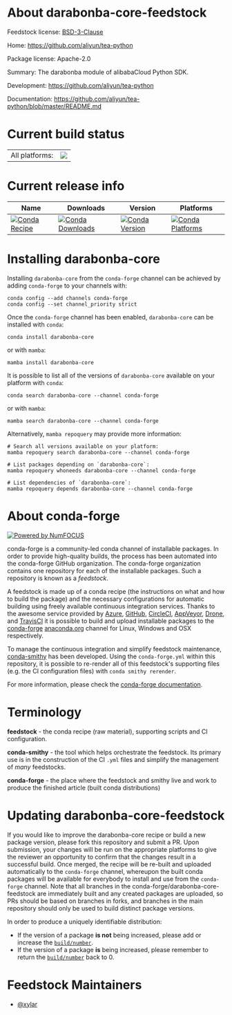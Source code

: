 About darabonba-core-feedstock
==============================

Feedstock license: [BSD-3-Clause](https://github.com/conda-forge/darabonba-core-feedstock/blob/main/LICENSE.txt)

Home: https://github.com/aliyun/tea-python

Package license: Apache-2.0

Summary: The darabonba module of alibabaCloud Python SDK.

Development: https://github.com/aliyun/tea-python

Documentation: https://github.com/aliyun/tea-python/blob/master/README.md

Current build status
====================


<table><tr><td>All platforms:</td>
    <td>
      <a href="https://dev.azure.com/conda-forge/feedstock-builds/_build/latest?definitionId=26256&branchName=main">
        <img src="https://dev.azure.com/conda-forge/feedstock-builds/_apis/build/status/darabonba-core-feedstock?branchName=main">
      </a>
    </td>
  </tr>
</table>

Current release info
====================

| Name | Downloads | Version | Platforms |
| --- | --- | --- | --- |
| [![Conda Recipe](https://img.shields.io/badge/recipe-darabonba--core-green.svg)](https://anaconda.org/conda-forge/darabonba-core) | [![Conda Downloads](https://img.shields.io/conda/dn/conda-forge/darabonba-core.svg)](https://anaconda.org/conda-forge/darabonba-core) | [![Conda Version](https://img.shields.io/conda/vn/conda-forge/darabonba-core.svg)](https://anaconda.org/conda-forge/darabonba-core) | [![Conda Platforms](https://img.shields.io/conda/pn/conda-forge/darabonba-core.svg)](https://anaconda.org/conda-forge/darabonba-core) |

Installing darabonba-core
=========================

Installing `darabonba-core` from the `conda-forge` channel can be achieved by adding `conda-forge` to your channels with:

```
conda config --add channels conda-forge
conda config --set channel_priority strict
```

Once the `conda-forge` channel has been enabled, `darabonba-core` can be installed with `conda`:

```
conda install darabonba-core
```

or with `mamba`:

```
mamba install darabonba-core
```

It is possible to list all of the versions of `darabonba-core` available on your platform with `conda`:

```
conda search darabonba-core --channel conda-forge
```

or with `mamba`:

```
mamba search darabonba-core --channel conda-forge
```

Alternatively, `mamba repoquery` may provide more information:

```
# Search all versions available on your platform:
mamba repoquery search darabonba-core --channel conda-forge

# List packages depending on `darabonba-core`:
mamba repoquery whoneeds darabonba-core --channel conda-forge

# List dependencies of `darabonba-core`:
mamba repoquery depends darabonba-core --channel conda-forge
```


About conda-forge
=================

[![Powered by
NumFOCUS](https://img.shields.io/badge/powered%20by-NumFOCUS-orange.svg?style=flat&colorA=E1523D&colorB=007D8A)](https://numfocus.org)

conda-forge is a community-led conda channel of installable packages.
In order to provide high-quality builds, the process has been automated into the
conda-forge GitHub organization. The conda-forge organization contains one repository
for each of the installable packages. Such a repository is known as a *feedstock*.

A feedstock is made up of a conda recipe (the instructions on what and how to build
the package) and the necessary configurations for automatic building using freely
available continuous integration services. Thanks to the awesome service provided by
[Azure](https://azure.microsoft.com/en-us/services/devops/), [GitHub](https://github.com/),
[CircleCI](https://circleci.com/), [AppVeyor](https://www.appveyor.com/),
[Drone](https://cloud.drone.io/welcome), and [TravisCI](https://travis-ci.com/)
it is possible to build and upload installable packages to the
[conda-forge](https://anaconda.org/conda-forge) [anaconda.org](https://anaconda.org/)
channel for Linux, Windows and OSX respectively.

To manage the continuous integration and simplify feedstock maintenance,
[conda-smithy](https://github.com/conda-forge/conda-smithy) has been developed.
Using the ``conda-forge.yml`` within this repository, it is possible to re-render all of
this feedstock's supporting files (e.g. the CI configuration files) with ``conda smithy rerender``.

For more information, please check the [conda-forge documentation](https://conda-forge.org/docs/).

Terminology
===========

**feedstock** - the conda recipe (raw material), supporting scripts and CI configuration.

**conda-smithy** - the tool which helps orchestrate the feedstock.
                   Its primary use is in the construction of the CI ``.yml`` files
                   and simplify the management of *many* feedstocks.

**conda-forge** - the place where the feedstock and smithy live and work to
                  produce the finished article (built conda distributions)


Updating darabonba-core-feedstock
=================================

If you would like to improve the darabonba-core recipe or build a new
package version, please fork this repository and submit a PR. Upon submission,
your changes will be run on the appropriate platforms to give the reviewer an
opportunity to confirm that the changes result in a successful build. Once
merged, the recipe will be re-built and uploaded automatically to the
`conda-forge` channel, whereupon the built conda packages will be available for
everybody to install and use from the `conda-forge` channel.
Note that all branches in the conda-forge/darabonba-core-feedstock are
immediately built and any created packages are uploaded, so PRs should be based
on branches in forks, and branches in the main repository should only be used to
build distinct package versions.

In order to produce a uniquely identifiable distribution:
 * If the version of a package **is not** being increased, please add or increase
   the [``build/number``](https://docs.conda.io/projects/conda-build/en/latest/resources/define-metadata.html#build-number-and-string).
 * If the version of a package **is** being increased, please remember to return
   the [``build/number``](https://docs.conda.io/projects/conda-build/en/latest/resources/define-metadata.html#build-number-and-string)
   back to 0.

Feedstock Maintainers
=====================

* [@xylar](https://github.com/xylar/)

